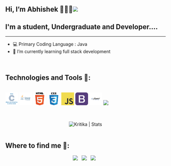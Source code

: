  ## Hi, I’m Abhishek 👩🏻‍💻<img src="https://raw.githubusercontent.com/MartinHeinz/MartinHeinz/master/wave.gif" width="27px">
  
## I'm a student, Undergraduate and Developer....
 <hr>
  
- 💻 Primary Coding Language : Java
- 🌱 I’m currently learning full stack development
<br>
<h2>Technologies and Tools 🔨: </h2>
<br>
<code><img height="40" src="https://raw.githubusercontent.com/github/explore/80688e429a7d4ef2fca1e82350fe8e3517d3494d/topics/c/c.png"></code>
<code><img height="40" src="https://raw.githubusercontent.com/github/explore/80688e429a7d4ef2fca1e82350fe8e3517d3494d/topics/java/java.png"></code>
<code><img height="40" src="https://raw.githubusercontent.com/github/explore/80688e429a7d4ef2fca1e82350fe8e3517d3494d/topics/html/html.png"></code>
    <code><img height="40" src="https://raw.githubusercontent.com/github/explore/80688e429a7d4ef2fca1e82350fe8e3517d3494d/topics/css/css.png"></code>
    <code><img height="40" src="https://raw.githubusercontent.com/github/explore/80688e429a7d4ef2fca1e82350fe8e3517d3494d/topics/javascript/javascript.png"></code>
    <code><img height="40" src="https://raw.githubusercontent.com/github/explore/80688e429a7d4ef2fca1e82350fe8e3517d3494d/topics/bootstrap/bootstrap.png"></code>
    <code><img height="40" src="https://raw.githubusercontent.com/github/explore/80688e429a7d4ef2fca1e82350fe8e3517d3494d/topics/jquery/jquery.png"></code>
    <code><img height="40" src="https://cdn.worldvectorlogo.com/logos/oracle-2.svg"></code>
    <br><br>
    <br>
    <p align="center"> <img src="https://github-readme-stats.vercel.app/api?username=kritikakaura1518&show_icons=true&theme=gotham" alt="Kritika | Stats" />
  <br>
  <br>
  
  <h2>Where to find me 👩: </h2>
  <center>
<a href="https://www.linkedin.com/in/abhishek-jaswal-00b0ab202/" target="_blank"><img height="30" src="https://img.shields.io/badge/linkedin-blue.svg?&style=for-the-badge&logo=linkedin&logoColor=white" /></a> &nbsp;
<a href="mailto:abhishekjaswal2001@gmail.com" style="text-decoration:none"><img height="30" src = "https://img.shields.io/badge/gmail-c14438?&style=for-the-badge&logo=gmail&logoColor=white"></a> &nbsp;
<a href="https://www.instagram.com/_abhi.here/" target="_blank"><img height="30" src = "https://img.shields.io/badge/Instagram-pink.svg?&style=for-the-badge&logo=Instagram&logoColor=white"></a> &nbsp;
  </center>
   

